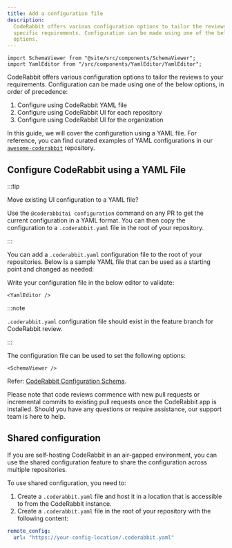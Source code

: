 ```yaml
---
title: Add a configuration file
description:
  CodeRabbit offers various configuration options to tailor the reviews to your
  specific requirements. Configuration can be made using one of the below
  options.
---
```


```mdx-code-block
import SchemaViewer from "@site/src/components/SchemaViewer";
import YamlEditor from "/src/components/YamlEditor/YamlEditor";
```

CodeRabbit offers various configuration options to tailor the reviews to your
requirements. Configuration can be made using one of the below options, in order
of precedence:

1. Configure using CodeRabbit YAML file
2. Configure using CodeRabbit UI for each repository
3. Configure using CodeRabbit UI for the organization

In this guide, we will cover the configuration using a YAML file. For reference, you can find curated examples of YAML configurations in our [`awesome-coderabbit`](https://github.com/coderabbitai/awesome-coderabbit) repository.

## Configure CodeRabbit using a YAML File

:::tip

Move existing UI configuration to a YAML file?

Use the `@coderabbitai configuration` command on any PR to get the current
configuration in a YAML format. You can then copy the configuration to a
`.coderabbit.yaml` file in the root of your repository.

:::

You can add a `.coderabbit.yaml` configuration file to the root of your
repositories. Below is a sample YAML file that can be used as a starting point
and changed as needed:

Write your configuration file in the below editor to validate:

```mdx-code-block
<YamlEditor />
```

:::note

`.coderabbit.yaml` configuration file should exist in the feature branch for CodeRabbit review.

:::

The configuration file can be used to set the following options:

```mdx-code-block
<SchemaViewer />
```

Refer:
[CodeRabbit Configuration Schema](https://storage.googleapis.com/coderabbit_public_assets/schema.v2.json).

Please note that code reviews commence with new pull requests or incremental
commits to existing pull requests once the CodeRabbit app is installed. Should
you have any questions or require assistance, our support team is here to help.

## Shared configuration

If you are self-hosting CodeRabbit in an air-gapped environment, you can use the
shared configuration feature to share the configuration across multiple repositories.

To use shared configuration, you need to:

1. Create a `.coderabbit.yaml` file and host it in a location that is accessible
   to from the CodeRabbit instance.
2. Create a `.coderabbit.yaml` file in the root of your repository with the
   following content:

```yaml
remote_config:
  url: "https://your-config-location/.coderabbit.yaml"
```
